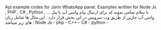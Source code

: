 Api example codes for Jarin WhatsApp panel.
Examples written for Node Js , PHP , C# , Python , ...
با سلام 
تمامی نمونه کد برای ارسال پیام واتس آپ با پنل واتس آپ جارین از طریق وب سرویس در این بخش قرار دارد :
این مثال ها شامل زبان های زیر میباشد :
Node Js -
php -
C++ -
C# -
python -
